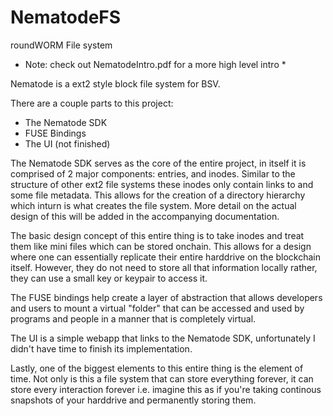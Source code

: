 
# NematodeFS

roundWORM File system

  
* Note: check out NematodeIntro.pdf for a more high level intro * 

Nematode is a ext2 style block file system for BSV.

There are a couple parts to this project:
- The Nematode SDK
- FUSE Bindings
- The UI (not finished)

The Nematode SDK serves as the core of the entire project, in itself it is comprised of 2 major components: entries, and inodes. Similar to the structure of other ext2 file systems these inodes only contain links to and some file metadata. This allows for the creation of a directory hierarchy which inturn is what creates the file system. More detail on the actual design of this will be added in the accompanying documentation. 

The basic design concept of this entire thing is to take inodes and treat them like mini files which can be stored onchain. This allows for a design where one can essentially replicate their entire harddrive on the blockchain itself. However, they do not need to store all that information locally rather, they can use a small key or keypair to access it.

The FUSE bindings help create a layer of abstraction that allows developers and users to mount a virtual "folder" that can be accessed and used by programs and people in a manner that is completely virtual.

The UI is a simple webapp that links to the Nematode SDK, unfortunately I didn't have time to finish its implementation.

Lastly, one of the biggest elements to this entire thing is the element of time. Not only is this a file system that can store everything forever, it can store every interaction forever i.e. imagine this as if you're taking continous snapshots of your harddrive and permanently storing them.